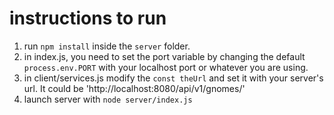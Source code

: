 # instructions to run 
1. run `npm install` inside the `server` folder.
2. in index.js, you need to set the port variable by changing the default `process.env.PORT` with your localhost port or whatever you are using.
3. in client/services.js modify the `const theUrl` and set it with your server's url. It could be 'http://localhost:8080/api/v1/gnomes/' 
4. launch server with `node server/index.js`
